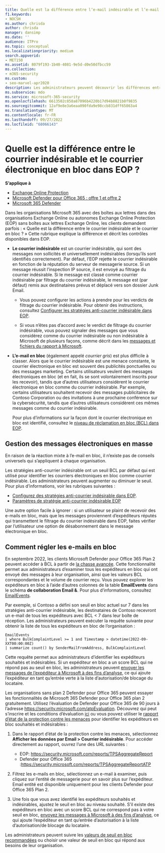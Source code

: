 ```yaml
---
title: Quelle est la différence entre l’e-mail indésirable et l’e-mail en nombre ?
f1.keywords:
- NOCSH
ms.author: chrisda
author: chrisda
manager: dansimp
ms.date: ''
audience: ITPro
ms.topic: conceptual
ms.localizationpriority: medium
search.appverid:
- MET150
ms.assetid: 8079f193-1b40-4081-9e5d-d0e50dfbcc59
ms.collection:
- m365-security
ms.custom:
- seo-marvel-apr2020
description: Les administrateurs peuvent découvrir les différences entre le courrier indésirable (courrier indésirable) et le courrier en bloc (courrier gris) dans Exchange Online Protection (EOP).
ms.subservice: mdo
ms.service: microsoft-365-security
ms.openlocfilehash: 6613502c858a87096b4220b17d94b8821b0f9835
ms.sourcegitcommit: 12af9e8e3a6eaa090fda9e98ccb831dff65863a4
ms.translationtype: MT
ms.contentlocale: fr-FR
ms.lasthandoff: 09/27/2022
ms.locfileid: "68066143"
---
```

# <a name="whats-the-difference-between-junk-email-and-bulk-email-in-eop"></a>Quelle est la différence entre le courrier indésirable et le courrier électronique en bloc dans EOP ?

**S’applique à**
- [Exchange Online Protection](exchange-online-protection-overview.md)
- [Microsoft Defender pour Office 365 : offre 1 et offre 2](defender-for-office-365.md)
- [Microsoft 365 Defender](../defender/microsoft-365-defender.md)

Dans les organisations Microsoft 365 avec des boîtes aux lettres dans des organisations Exchange Online ou autonomes Exchange Online Protection (EOP) sans boîtes aux lettres Exchange Online, les clients demandent parfois : « Quelle est la différence entre le courrier indésirable et le courrier en bloc ? » Cette rubrique explique la différence et décrit les contrôles disponibles dans EOP.

- **Le courrier indésirable** est un courrier indésirable, qui sont des messages non sollicités et universellement indésirables (lorsqu’ils sont identifiés correctement). Par défaut, l’EOP rejette le courrier indésirable en fonction de la réputation du serveur de messagerie source. Si un message réussit l’inspection IP source, il est envoyé au filtrage du courrier indésirable. Si le message est classé comme courrier indésirable par filtrage du courrier indésirable, le message est (par défaut) remis aux destinataires prévus et déplacé vers son dossier Junk Email.

  - Vous pouvez configurer les actions à prendre pour les verdicts de filtrage du courrier indésirable. Pour obtenir des instructions, consultez [Configurer les stratégies anti-courrier indésirable dans EOP](configure-your-spam-filter-policies.md).

  - Si vous n’êtes pas d’accord avec le verdict de filtrage du courrier indésirable, vous pouvez signaler des messages que vous considérez comme du courrier indésirable ou non indésirable à Microsoft de plusieurs façons, comme décrit dans les [messages et fichiers du rapport à Microsoft](report-junk-email-messages-to-microsoft.md).

- **L’e-mail en bloc** (également appelé _courrier gris_) est plus difficile à classer. Alors que le courrier indésirable est une menace constante, le courrier électronique en bloc est souvent des publicités ponctuelles ou des messages marketing. Certains utilisateurs veulent des messages électroniques en bloc (et en fait, ils se sont volontairement inscrits pour les recevoir), tandis que d’autres utilisateurs considèrent le courrier électronique en bloc comme du courrier indésirable. Par exemple, certains utilisateurs souhaitent recevoir des messages publicitaires de Contoso Corporation ou des invitations à une prochaine conférence sur la cybersécurité, tandis que d’autres utilisateurs considèrent ces mêmes messages comme du courrier indésirable.

  Pour plus d’informations sur la façon dont le courrier électronique en bloc est identifié, consultez le [niveau de réclamation en bloc (BCL) dans EOP](bulk-complaint-level-values.md).

## <a name="how-to-manage-bulk-email"></a>Gestion des messages électroniques en masse

En raison de la réaction mixte à l’e-mail en bloc, il n’existe pas de conseils universels qui s’appliquent à chaque organisation.

Les stratégies anti-courrier indésirable ont un seuil BCL par défaut qui est utilisé pour identifier les courriers électroniques en bloc comme courrier indésirable. Les administrateurs peuvent augmenter ou diminuer le seuil. Pour plus d’informations, voir les rubriques suivantes :

- [Configurez des stratégies anti-courrier indésirable dans EOP](configure-your-spam-filter-policies.md).
- [Paramètres de stratégie anti-courrier indésirable EOP](recommended-settings-for-eop-and-office365.md#eop-anti-spam-policy-settings)

Une autre option facile à ignorer : si un utilisateur se plaint de recevoir des e-mails en bloc, mais que les messages proviennent d’expéditeurs réputés qui transmettent le filtrage du courrier indésirable dans EOP, faites vérifier par l’utilisateur une option de désabonnement dans le message électronique en bloc.

## <a name="how-to-tune-bulk-email"></a>Comment régler les e-mails en bloc

En septembre 2022, les clients Microsoft Defender pour Office 365 Plan 2 peuvent accéder à BCL à partir de [la chasse avancée](/microsoft-365/security/defender/advanced-hunting-overview). Cette fonctionnalité permet aux administrateurs d’examiner tous les expéditeurs en bloc qui ont envoyé des messages à leur organisation, ainsi que les valeurs BCL correspondantes et le volume de courrier reçu. Vous pouvez explorer les expéditeurs en bloc à l’aide d’autres colonnes de la table **EmailEvents** dans le schéma **de collaboration Email &**. Pour plus d’informations, consultez [EmailEvents](/microsoft-365/security/defender/advanced-hunting-emailevents-table).

Par exemple, si Contoso a défini son seuil en bloc actuel sur 7 dans les stratégies anti-courrier indésirable, les destinataires de Contoso recevront un e-mail de tous les expéditeurs avec BCL \< 7 dans leur boîte de réception. Les administrateurs peuvent exécuter la requête suivante pour obtenir la liste de tous les expéditeurs en bloc de l’organisation :

```console
EmailEvents
| where BulkComplaintLevel >= 1 and Timestamp > datetime(2022-09-XXT00:00:00Z)
| summarize count() by SenderMailFromAddress, BulkComplaintLevel
```

Cette requête permet aux administrateurs d’identifier les expéditeurs souhaités et indésirables. Si un expéditeur en bloc a un score BCL qui ne répond pas au seuil en bloc, les administrateurs peuvent [envoyer les messages de l’expéditeur à Microsoft à des fins d’analyse](allow-block-email-spoof.md#use-the-microsoft-365-defender-portal-to-create-allow-entries-for-domains-and-email-addresses-in-the-submissions-portal), ce qui ajoute l’expéditeur en tant qu’entrée verte à la liste d’autorisation/de blocage du locataire.

Les organisations sans plan 2 Defender pour Office 365 peuvent essayer les fonctionnalités de Microsoft 365 Defender pour Office 365 plan 2 gratuitement. Utilisez l’évaluation de Defender pour Office 365 de 90 jours à l’adresse <https://security.microsoft.com/atpEvaluation>. Découvrez qui peut s’inscrire et les conditions d’évaluation [ici](try-microsoft-defender-for-office-365.md) ou vous pouvez utiliser le [rapport d’état de la protection contre les menaces](view-email-security-reports.md#threat-protection-status-report) pour identifier les expéditeurs en bloc souhaités et indésirables :

1. Dans le rapport d’état de la protection contre les menaces, sélectionnez **Afficher les données par Email \> Courrier indésirable**. Pour accéder directement au rapport, ouvrez l’une des URL suivantes :

   - EOP: <https://security.microsoft.com/reports/TPSAggregateReport>
   - Defender pour Office 365 :<https://security.microsoft.com/reports/TPSAggregateReportATP>

2. Filtrez les e-mails en bloc, sélectionnez un e-mail à examiner, puis cliquez sur l’entité de messagerie pour en savoir plus sur l’expéditeur. Email entité est disponible uniquement pour les clients Defender pour Office 365 Plan 2.

3. Une fois que vous avez identifié les expéditeurs souhaités et indésirables, ajustez le seuil en bloc au niveau souhaité. S’il existe des expéditeurs en bloc avec un score BCL qui ne correspond pas à votre seuil en bloc, [envoyez les messages à Microsoft à des fins d’analyse](allow-block-email-spoof.md#use-the-microsoft-365-defender-portal-to-create-allow-entries-for-domains-and-email-addresses-in-the-submissions-portal), ce qui ajoute l’expéditeur en tant qu’entrée d’autorisation à la liste d’autorisation/de blocage du locataire.

Les administrateurs peuvent suivre les [valeurs de seuil en bloc recommandées](/microsoft-365/security/office-365-security/recommended-settings-for-eop-and-office365.md#anti-spam-anti-malware-and-anti-phishing-protection-in-eop) ou choisir une valeur de seuil en bloc qui répond aux besoins de leur organisation.

